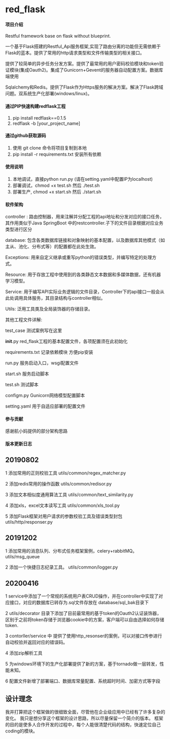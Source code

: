 # red_flask

#### 项目介绍

Restful framework base on flask without blueprint.

一个基于Flask搭建的Restful_Api服务框架,实现了路由分离的功能但无需依赖于Flask的蓝本。提供了常用的http请求类型和文件传输类型的相关接口。

提供了较简单的异步任务分发方案。提供了最常用的用户密码校验模块和token验证模块(集成Oauth2)。集成了Gunicorn+Gevent的服务器自动配置方案。数据库端使用

Sqlalchemy和Redis。提供了Flask作为Https服务的解决方案。解决了Flask跨域问题。双系统生产化部署(windows/linux)。

#### 通过PIP快速构建redflask工程

1. pip install redflask==0.1.5
2. redflask -b [your_project_name]

#### 通过github获取源码

1. 使用 git clone 命令将项目复制到本地
2. pip install -r requirements.txt 安装所有依赖

#### 使用说明

1. 本地调试，直接python run.py (请在setting.yaml中配置IP为localhost)
2. 部署调试，chmod +x test.sh  然后 ./test.sh
3. 部署生产, chmod +x start.sh 然后 ./start.sh

#### 软件架构

controller : 路由控制器，用来注解并分配工程的api地址和分发对应的接口任务，其作用类似于Java SpringBoot 中的restcontroller.子下的文件目录根据对应业务类型进行区分

database: 包含各类数据库链接和对象映射的基本配置，以及数据库其他模式（如主从、池化、分布式等）的配置都在此处生效。

Exceptions: 用来自定义继承或重写python的错误类型，并编写特定的处理方式。

Resource: 用于存放工程中使用到的各类静态文本数据和多媒体数据，还有机器学习模型。

Service: 用于编写API实际业务逻辑的文件目录，Controller下的api接口一般会从此处调用具体服务，其目录结构与controller相似。

Utils: 泛用工具类及全局装饰器的存储目录。

其他工程文件详解:

test_case 测试案例写在这里

__init__.py  red_flask工程的基本配置文件，各项配置须在此初始化

requirements.txt  记录依赖模块 方便pip安装

run.py  服务启动入口，wsgi配置文件

start.sh  服务启动脚本

test.sh 测试脚本

configm.py  Gunicorn网络模型配置脚本

setting.yaml  用于自适应部署的配置文件

#### 参与贡献

感谢航小妈提供的部分架构思路

#### 版本更新日志

## 20190802 

1  添加常用的正则校验工具  utils/common/regex_matcher.py

2  添加redis常用的操作函数 utils/common/redisor.py

3  添加文本相似度通用算法工具  utils/common/text_similarity.py

4  添加xls，excel文本读写工具  utils/common/xls_tool.py

5  添加Flask框架对用户请求的参数校验工具及错误类型封包 utils/http/responser.py

## 20191202

1 添加常用的消息队列、分布式任务框架案例，celery+rabbitMQ。 utils/msg_queue

2 添加一个快捷日志纪录工具。 utils/common/logger.py

## 20200416

1 service中添加了一个常规的系统用户表CRUD操作，并在controller中实现了对应接口，对应的数据库已转存为.sql文件存放在 database/sql_bak目录下

2 utils/decorator 目录下添加了目前最常用的基于token的Oauth2认证装饰器，区别于之前将token存储于浏览器cookie中的方案，客户端可以自由选择如何存储token.

3 contorller/service 中 提供了使用http_resonser的案例，可以对接口传参进行自动校验并返回对应的错误码。

4 添加zip解析工具

5 为windows环境下的生产化部署提供了新的方案，基于tornado做一层转发，性能未知。

6 配置文件新增了部署端口、数据库常量配置、系统超时时间、加密方式等字段


## 设计理念

我并打算把这个框架做的很细致全面，尽管他在企业级应用中已经有了许多复杂的变化。
我只是想分享这个框架的设计思路，所以尽量保留一个简介的版本。
框架的目的是使多人合作开发的过程中，每个人能很清楚代码的结构，快速定位自己coding的模块。



